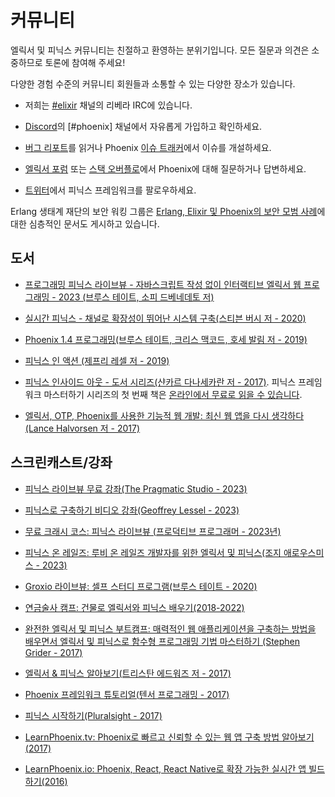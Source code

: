 # 커뮤니티

엘릭서 및 피닉스 커뮤니티는 친절하고 환영하는 분위기입니다.
모든 질문과 의견은 소중하므로 토론에 참여해 주세요!

다양한 경험 수준의 커뮤니티 회원들과 소통할 수 있는 다양한 장소가 있습니다.

- 저희는 [\#elixir](https://web.libera.chat/?channels=#elixir) 채널의 리베라 IRC에 있습니다.

- [Discord](https://discord.gg/elixir)의 [#phoenix] 채널에서 자유롭게 가입하고 확인하세요.

- [버그 리포트](https://github.com/phoenixframework/phoenix/blob/main/CONTRIBUTING.md#bug-reports)를 읽거나 Phoenix [이슈 트래커](https://github.com/phoenixframework/phoenix/issues)에서 이슈를 개설하세요.

- [엘릭서 포럼](https://elixirforum.com/c/phoenix-forum) 또는 [스택 오버플로](https://stackoverflow.com/questions/tagged/phoenix-framework)에서 Phoenix에 대해 질문하거나 답변하세요.

- [트위터](https://twitter.com/elixirphoenix)에서 피닉스 프레임워크를 팔로우하세요.

Erlang 생태계 재단의 보안 워킹 그룹은 [Erlang, Elixir 및 Phoenix의 보안 모범 사례](https://erlef.github.io/security-wg/web_app_security_best_practices_beam/)에 대한 심층적인 문서도 게시하고 있습니다.

## 도서

- [프로그래밍 피닉스 라이브뷰 - 자바스크립트 작성 없이 인터랙티브 엘릭서 웹 프로그래밍 - 2023 (브루스 테이트, 소피 드베네데토 저)](https://pragprog.com/titles/liveview/programming-phoenix-liveview/)

- [실시간 피닉스 - 채널로 확장성이 뛰어난 시스템 구축(스티븐 버시 저 - 2020)](https://pragprog.com/titles/sbsockets/real-time-phoenix/)

- [Phoenix 1.4 프로그래밍(브루스 테이트, 크리스 맥코드, 호세 발림 저 - 2019)](https://pragprog.com/titles/phoenix14/programming-phoenix-1-4/)

- [피닉스 인 액션 (제프리 레셀 저 - 2019)](https://manning.com/books/phoenix-in-action)

- [피닉스 인사이드 아웃 - 도서 시리즈(샨카르 다나세카란 저 - 2017)](https://shankardevy.com/phoenix-book/).
  피닉스 프레임워크 마스터하기 시리즈의 첫 번째 책은 [온라인에서 무료로 읽을 수 있습니다](https://shankardevy.com/phoenix-inside-out-mpf/).

- [엘릭서, OTP, Phoenix를 사용한 기능적 웹 개발: 최신 웹 앱을 다시 생각하다(Lance Halvorsen 저 - 2017)](https://pragprog.com/titles/lhelph/functional-web-development-with-elixir-otp-and-phoenix/)

## 스크린캐스트/강좌

- [피닉스 라이브뷰 무료 강좌(The Pragmatic Studio - 2023)](https://pragmaticstudio.com/courses/phoenix-liveview)

- [피닉스로 구축하기 비디오 강좌(Geoffrey Lessel - 2023)](https://builditwithphoenix.com)

- [무료 크래시 코스: 피닉스 라이브뷰 (프로덕티브 프로그래머 - 2023년)](https://www.productiveprogrammer.com/learn-phoenix-liveview-free)

- [피닉스 온 레일즈: 루비 온 레일즈 개발자를 위한 엘릭서 및 피닉스(조지 애로우스미스 - 2023)](https://phoenixonrails.com)

- [Groxio 라이브뷰: 셀프 스터디 프로그램(브루스 테이트 - 2020)](https://grox.io/language/liveview/course)

- [연금술사 캠프: 건물로 엘릭서와 피닉스 배우기(2018-2022)](https://alchemist.camp/episodes)

- [완전한 엘릭서 및 피닉스 부트캠프: 매력적인 웹 애플리케이션을 구축하는 방법을 배우면서 엘릭서 및 피닉스로 함수형 프로그래밍 기법 마스터하기 (Stephen Grider - 2017)](https://www.udemy.com/the-complete-elixir-and-phoenix-bootcamp-and-tutorial/)

- [엘릭서 & 피닉스 알아보기(트리스탄 에드워즈 저 - 2017)](https://www.ludu.co/course/discover-elixir-phoenix)

- [Phoenix 프레임워크 튜토리얼(텐서 프로그래밍 - 2017)](https://www.youtube.com/watch?v=irDC1nWKhZ8&index=6&list=PLJbE2Yu2zumAgKjSPyFtvYjP5LqgzafQq)

- [피닉스 시작하기(Pluralsight - 2017)](https://www.pluralsight.com/courses/phoenix-getting-started)

- [LearnPhoenix.tv: Phoenix로 빠르고 신뢰할 수 있는 웹 앱 구축 방법 알아보기(2017)](https://www.learnphoenix.tv/)

- [LearnPhoenix.io: Phoenix, React, React Native로 확장 가능한 실시간 앱 빌드하기(2016)](https://www.learnphoenix.io/)
